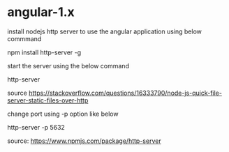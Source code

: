 # angular-1.x

install nodejs http server to use the angular application using below commmand 

npm install http-server -g

start the server using the below command

http-server

source 
https://stackoverflow.com/questions/16333790/node-js-quick-file-server-static-files-over-http

change port using -p option like below

http-server -p 5632

source: https://www.npmjs.com/package/http-server
